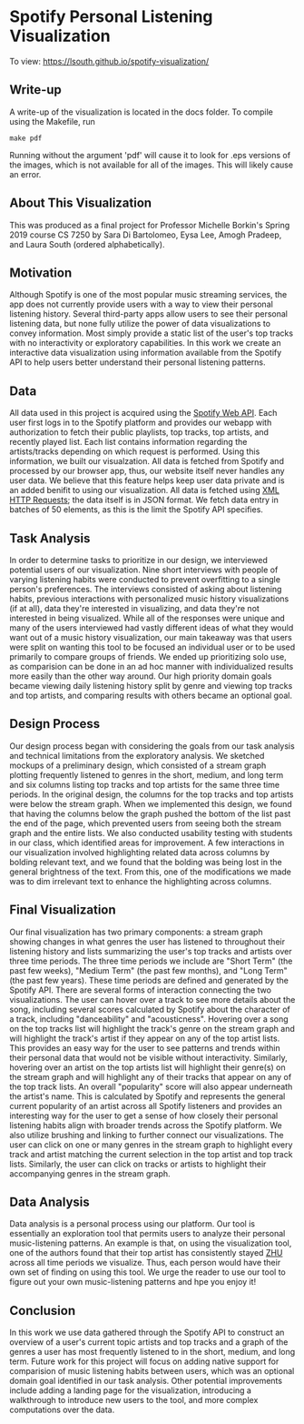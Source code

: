 # Spotify Personal Listening Visualization
To view: https://lsouth.github.io/spotify-visualization/

Write-up
---------
A write-up of the visualization is located in the docs folder. To compile using the Makefile, run
    
    make pdf

Running without the argument 'pdf' will cause it to look for .eps versions of the images, which is not available for all of the images. This will likely cause an error.

## About This Visualization
This was produced as a final project for Professor Michelle Borkin's Spring 2019 course CS 7250 by Sara Di Bartolomeo, Eysa Lee, Amogh Pradeep, and Laura South (ordered alphabetically).
## Motivation
Although Spotify is one of the most popular music streaming services, the app does not currently provide users with a way to view their personal listening history. Several third-party apps allow users to see their personal listening data, but none fully utilize the power of data visualizations to convey information. Most simply provide a static list of the user's top tracks with no interactivity or exploratory capabilities. In this work we create an interactive data visualization using information available from the Spotify API to help users better understand their personal listening patterns. 
## Data
All data used in this project is acquired using the [Spotify Web API](https://developer.spotify.com/documentation/web-api/ "Spotify Web API"). Each user first logs in to the Spotify platform and provides our webapp with authorization to fetch their public playlists, top tracks, top artists, and recently played list. Each list contains information regarding the artists/tracks depending on which request is performed. Using this information, we built our visualzation. All data is fetched from Spotify and processed by our browser app, thus, our website itself never handles any user data. We believe that this feature helps keep user data private and is an added benifit to using our visualization. All data is fetched using [XML HTTP Requests](https://developer.mozilla.org/en-US/docs/Web/API/XMLHttpRequest "XML HTTP Requests"); the data itself is in JSON format. We fetch data entry in batches of 50 elements, as this is the limit the Spotify API specifies.

## Task Analysis <!-- Summary of interview and task table -->
        
In order to determine tasks to prioritize in our design, we interviewed potential users of our visualization. Nine short interviews with people of varying listening habits were conducted to prevent overfitting to a single person's preferences. The interviews consisted of asking about listening habits, previous interactions with personalized music history visualizations (if at all), data they're interested in visualizing, and data they're not interested in being visualized. While all of the responses were unique and many of the users interviewed had vastly different ideas of what they would want out of a music history visualization, our main takeaway was that users were split on wanting this tool to be focused an individual user or to be used primarily to compare groups of friends. We ended up prioritizing solo use, as comparision can be done in an ad hoc manner with individualized results more easily than the other way around. Our high priority domain goals became viewing daily listening history split by genre and viewing top tracks and top artists, and comparing results with others became an optional goal.

## Design Process <!-- sketches and design choices to justify final visualization -->

Our design process began with considering the goals from our task analysis and technical limitations from the exploratory analysis. We sketched mockups of a preliminary design, which consisted of a stream graph plotting frequently listened to genres in the short, medium, and long term and six columns listing top tracks and top artists for the same three time periods. In the original design, the columns for the top tracks and top artists were below the stream graph. When we implemented this design, we found that having the columns below the graph pushed the bottom of the list past the end of the page, which prevented users from seeing both the stream graph and the entire lists. We also conducted usability testing with students in our class, which identified areas for improvement. A few interactions in our visualization involved highlighting related data across columns by bolding relevant text, and we found that the bolding was being lost in the general brightness of the text. From this, one of the modifications we made was to dim irrelevant text to enhance the highlighting across columns.

## Final Visualization
Our final visualization has two primary components: a stream graph showing changes in what genres the user has listened to throughout their listening history and lists summarizing the user's top tracks and artists over three time periods. The three time periods we include are "Short Term" (the past few weeks), "Medium Term" (the past few months), and "Long Term" (the past few years). These time periods are defined and generated by the Spotify API. There are several forms of interaction connecting the two visualizations. The user can hover over a track to see more details about the song, including several scores calculated by Spotify about the character of a track, including "danceability" and "acousticness". Hovering over a song on the top tracks list will highlight the track's genre on the stream graph and will highlight the track's artist if they appear on any of the top artist lists. This provides an easy way for the user to see patterns and trends within their personal data that would not be visible without interactivity. Similarly, hovering over an artist on the top artists list will highlight their genre(s) on the stream graph and will highlight any of their tracks that appear on any of the top track lists. An overall "popularity" score will also appear underneath the artist's name. This is calculated by Spotify and represents the general current popularity of an artist across all Spotify listeners and provides an interesting way for the user to get a sense of how closely their personal listening habits align with broader trends across the Spotify platform. We also utilize brushing and linking to further connect our visualizations. The user can click on one or many genres in the stream graph to highlight every track and artist matching the current selection in the top artist and top track lists. Similarly, the user can click on tracks or artists to highlight their accompanying genres in the stream graph. 

## Data Analysis

Data analysis is a personal process using our platform. Our tool is essentially an exploration tool that permits users to analyze their personal music-listening patterns. An example is that, on using the visualization tool, one of the authors found that their top artist has consistently stayed <a href="https://www.zhumusic.com/">ZHU</a> across all time periods we visualize. Thus, each person would have their own set of finding on using this tool. We urge the reader to use our tool to figure out your own music-listening patterns and hpe you enjoy it!

## Conclusion <!-- Short summary of work completed and areas for improvement/future-work -->
In this work we use data gathered through the Spotify API to construct an overview of a user's current topic artists and top tracks and a 
graph of the genres a user has most frequently listened to in the short, medium, and long term.  Future work for this project will focus on adding native support for comparision of music listening habits between users, which was an optional domain goal identified in our task analysis. Other potential improvements include adding a landing page for the visualization, introducing a walkthrough to introduce new users to the tool, and more complex computations over the data.
